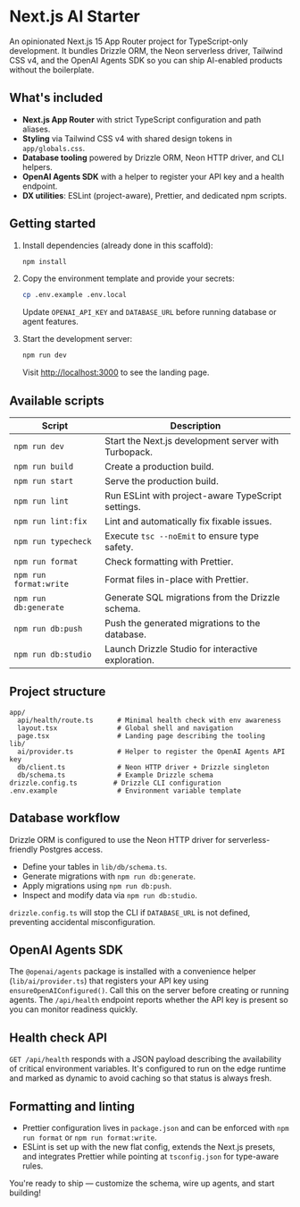 # Next.js AI Starter

An opinionated Next.js 15 App Router project for TypeScript-only development. It bundles Drizzle ORM, the Neon serverless driver, Tailwind CSS v4, and the OpenAI Agents SDK so you can ship AI-enabled products without the boilerplate.

## What's included

- **Next.js App Router** with strict TypeScript configuration and path aliases.
- **Styling** via Tailwind CSS v4 with shared design tokens in `app/globals.css`.
- **Database tooling** powered by Drizzle ORM, Neon HTTP driver, and CLI helpers.
- **OpenAI Agents SDK** with a helper to register your API key and a health endpoint.
- **DX utilities**: ESLint (project-aware), Prettier, and dedicated npm scripts.

## Getting started

1. Install dependencies (already done in this scaffold):

   ```bash
   npm install
   ```

2. Copy the environment template and provide your secrets:

   ```bash
   cp .env.example .env.local
   ```

   Update `OPENAI_API_KEY` and `DATABASE_URL` before running database or agent features.

3. Start the development server:

   ```bash
   npm run dev
   ```

   Visit [http://localhost:3000](http://localhost:3000) to see the landing page.

## Available scripts

| Script | Description |
| --- | --- |
| `npm run dev` | Start the Next.js development server with Turbopack. |
| `npm run build` | Create a production build. |
| `npm run start` | Serve the production build. |
| `npm run lint` | Run ESLint with project-aware TypeScript settings. |
| `npm run lint:fix` | Lint and automatically fix fixable issues. |
| `npm run typecheck` | Execute `tsc --noEmit` to ensure type safety. |
| `npm run format` | Check formatting with Prettier. |
| `npm run format:write` | Format files in-place with Prettier. |
| `npm run db:generate` | Generate SQL migrations from the Drizzle schema. |
| `npm run db:push` | Push the generated migrations to the database. |
| `npm run db:studio` | Launch Drizzle Studio for interactive exploration. |

## Project structure

```
app/
  api/health/route.ts      # Minimal health check with env awareness
  layout.tsx               # Global shell and navigation
  page.tsx                 # Landing page describing the tooling
lib/
  ai/provider.ts           # Helper to register the OpenAI Agents API key
  db/client.ts             # Neon HTTP driver + Drizzle singleton
  db/schema.ts             # Example Drizzle schema
drizzle.config.ts         # Drizzle CLI configuration
.env.example               # Environment variable template
```

## Database workflow

Drizzle ORM is configured to use the Neon HTTP driver for serverless-friendly Postgres access.

- Define your tables in `lib/db/schema.ts`.
- Generate migrations with `npm run db:generate`.
- Apply migrations using `npm run db:push`.
- Inspect and modify data via `npm run db:studio`.

`drizzle.config.ts` will stop the CLI if `DATABASE_URL` is not defined, preventing accidental misconfiguration.

## OpenAI Agents SDK

The `@openai/agents` package is installed with a convenience helper (`lib/ai/provider.ts`) that registers your API key using `ensureOpenAIConfigured()`. Call this on the server before creating or running agents. The `/api/health` endpoint reports whether the API key is present so you can monitor readiness quickly.

## Health check API

`GET /api/health` responds with a JSON payload describing the availability of critical environment variables. It's configured to run on the edge runtime and marked as dynamic to avoid caching so that status is always fresh.

## Formatting and linting

- Prettier configuration lives in `package.json` and can be enforced with `npm run format` or `npm run format:write`.
- ESLint is set up with the new flat config, extends the Next.js presets, and integrates Prettier while pointing at `tsconfig.json` for type-aware rules.

You're ready to ship — customize the schema, wire up agents, and start building!
